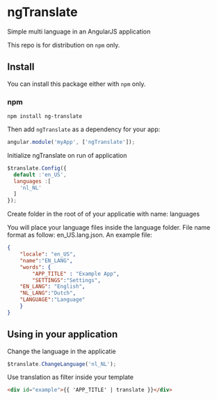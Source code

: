 # ngTranslate
Simple multi language in an AngularJS application

This repo is for distribution on `npm` only.

## Install

You can install this package either with `npm` only.

### npm

```shell
npm install ng-translate
```

Then add `ngTranslate` as a dependency for your app:

```javascript
angular.module('myApp', ['ngTranslate']);
```

Initialize ngTranslate on run of application

```javascript
$translate.Config({
  default :'en_US',
  languages :[
    'nl_NL'
  ]
});
```

Create folder in the root of of your applicatie with name: languages

You will place your language files inside the language folder. File name format as follow: en_US.lang.json. An example file:
```json
{
    "locale": "en_US",
    "name":"EN_LANG",
    "words": {
        "APP_TITLE" : "Example App",
        "SETTINGS":"Settings",
	"EN_LANG": "English",
	"NL_LANG":"Dutch",
	"LANGUAGE":"Language"
    }
}
```

## Using in your application

Change the language in the applicatie
```javascript
$translate.ChangeLanguage('nl_NL');
```

Use translation as filter inside your template
```html
<div id="example">{{ 'APP_TITLE' | translate }}</div>
```

